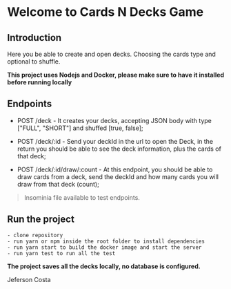 # **Welcome to Cards N Decks Game**

## Introduction
Here you be able to create and open decks. Choosing the cards type and optional to shuffle.

**This project uses Nodejs and Docker, please make sure to have it installed before running locally**


## Endpoints

 - POST /deck -  It creates your decks, accepting JSON body with type ["FULL", "SHORT"] and shuffed [true, false];
 
 - POST /deck/:id -  Send your deckId in the url to open the Deck, in the return you should be able to see the deck information, plus the cards of that deck;
 
 - POST /deck/:id/draw/:count - At this endpoint, you should be able to draw cards from a deck, send the deckId and how many cards you will draw from that deck (count);

> Insominia file available to test endpoints.

## Run the project
	
    - clone repository
    - run yarn or npm inside the root folder to install dependencies
    - run yarn start to build the docker image and start the server
    - run yarn test to run all the test

**The project saves all the decks locally, no database is configured.**

Jeferson Costa

